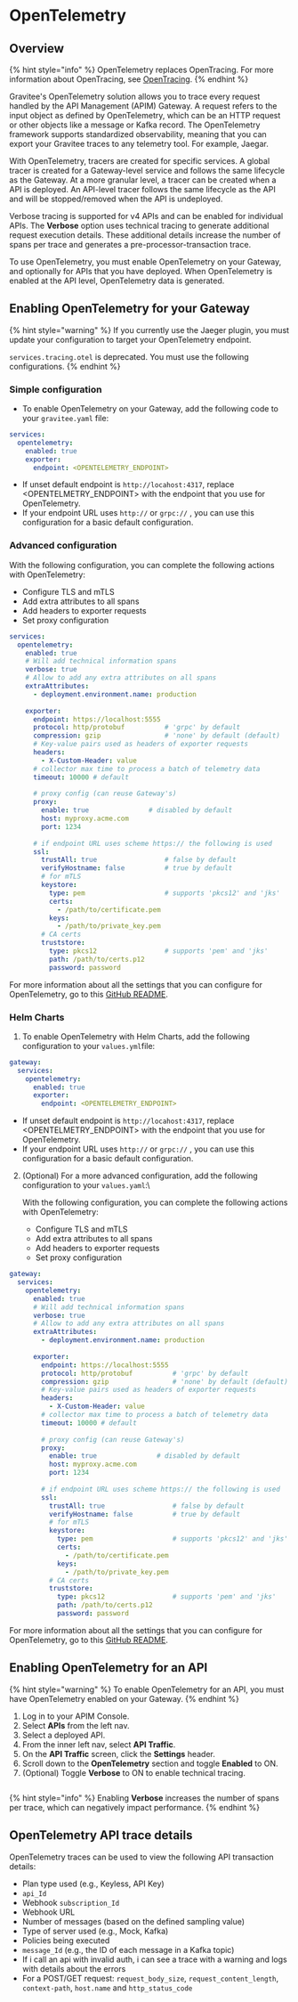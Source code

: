 # OpenTelemetry

## Overview

{% hint style="info" %}
OpenTelemetry replaces OpenTracing. For more information about OpenTracing, see [OpenTracing](https://app.gitbook.com/s/i9IyjWJmsUdoilz8Mqms/using-the-product/using-the-gravitee-api-management-components/general-configuration/opentracing "mention").
{% endhint %}

Gravitee's OpenTelemetry solution allows you to trace every request handled by the API Management (APIM) Gateway. A request refers to the input object as defined by OpenTelemetry, which can be an HTTP request or other objects like a message or Kafka record. The OpenTelemetry framework supports standardized observability, meaning that you can export your Gravitee traces to any telemetry tool. For example, Jaegar.

With OpenTelemetry, tracers are created for specific services. A global tracer is created for a Gateway-level service and follows the same lifecycle as the Gateway. At a more granular level, a tracer can be created when a API is deployed. An API-level tracer follows the same lifecycle as the API and will be stopped/removed when the API is undeployed.

Verbose tracing is supported for v4 APIs and can be enabled for individual APIs. The **Verbose** option uses technical tracing to generate additional request execution details. These additional details increase the number of spans per trace and generates a pre-processor-transaction trace.

To use OpenTelemetry, you must enable OpenTelemetry on your Gateway, and optionally for APIs that you have deployed. When OpenTelemetry is enabled at the API level, OpenTelemetry data is generated.

## Enabling OpenTelemetry for your Gateway

{% hint style="warning" %}
If you currently use the Jaeger plugin, you must update your configuration to target your OpenTelemetry endpoint.

`services.tracing.otel` is deprecated. You must use the following configurations.
{% endhint %}

### Simple configuration

* To enable OpenTelemetry on your Gateway, add the following code to your `gravitee.yaml` file:

```yaml
services:
  opentelemetry:  
    enabled: true
    exporter:
      endpoint: <OPENTELEMETRY_ENDPOINT>
```

* If unset default endpoint is `http://locahost:4317`, replace \<OPENTELMETRY\_ENDPOINT> with the endpoint that you use for OpenTelemetry.
* If your endpoint URL uses `http://` or `grpc://` , you can use this configuration for a basic default configuration.

### Advanced configuration

With the following configuration, you can complete the following actions with OpenTelemetry:

* Configure TLS and mTLS
* Add extra attributes to all spans
* Add headers to exporter requests
* Set proxy configuration

```yaml
services:
  opentelemetry:
    enabled: true
    # Will add technical information spans
    verbose: true
    # Allow to add any extra attributes on all spans
    extraAttributes:
      - deployment.environment.name: production
    
    exporter:
      endpoint: https://localhost:5555
      protocol: http/protobuf          # 'grpc' by default
      compression: gzip                # 'none' by default (default)
      # Key-value pairs used as headers of exporter requests
      headers:
        - X-Custom-Header: value
      # collector max time to process a batch of telemetry data
      timeout: 10000 # default
      
      # proxy config (can reuse Gateway's)
      proxy:
        enable: true               # disabled by default
        host: myproxy.acme.com
        port: 1234
        
      # if endpoint URL uses scheme https:// the following is used
      ssl:
        trustAll: true                 # false by default
        verifyHostname: false          # true by default
        # for mTLS
        keystore:
          type: pem                    # supports 'pkcs12' and 'jks'
          certs:
            - /path/to/certificate.pem
          keys:
            - /path/to/private_key.pem
        # CA certs
        truststore:
          type: pkcs12                 # supports 'pem' and 'jks'
          path: /path/to/certs.p12
          password: password

```

For more information about all the settings that you can configure for OpenTelemetry, go to this [GitHub README](https://github.com/gravitee-io/gravitee-node/tree/master/gravitee-node-opentelemetry).

### Helm Charts

1. To enable OpenTelemetry with Helm Charts, add the following configuration to your `values.yml`file:

```yaml
gateway:
  services:
    opentelemetry:
      enabled: true
      exporter:
        endpoint: <OPENTELEMETRY_ENDPOINT>
```

* If unset default endpoint is `http://locahost:4317`, replace \<OPENTELMETRY\_ENDPOINT> with the endpoint that you use for OpenTelemetry.
* If your endpoint URL uses `http://` or `grpc://` , you can use this configuration for a basic default configuration.

2.  (Optional) For a more advanced configuration, add the following configuration to your `values.yaml`:\\

    With the following configuration, you can complete the following actions with OpenTelemetry:

    * Configure TLS and mTLS
    * Add extra attributes to all spans
    * Add headers to exporter requests
    * Set proxy configuration

```yaml
gateway:
  services:
    opentelemetry:
      enabled: true
      # Will add technical information spans
      verbose: true
      # Allow to add any extra attributes on all spans
      extraAttributes:
        - deployment.environment.name: production
      
      exporter:
        endpoint: https://localhost:5555
        protocol: http/protobuf          # 'grpc' by default
        compression: gzip                # 'none' by default (default)
        # Key-value pairs used as headers of exporter requests
        headers:
          - X-Custom-Header: value
        # collector max time to process a batch of telemetry data
        timeout: 10000 # default
        
        # proxy config (can reuse Gateway's)
        proxy:
          enable: true               # disabled by default
          host: myproxy.acme.com
          port: 1234
          
        # if endpoint URL uses scheme https:// the following is used
        ssl:
          trustAll: true                 # false by default
          verifyHostname: false          # true by default
          # for mTLS
          keystore:
            type: pem                    # supports 'pkcs12' and 'jks'
            certs:
              - /path/to/certificate.pem
            keys:
              - /path/to/private_key.pem
          # CA certs
          truststore:
            type: pkcs12                 # supports 'pem' and 'jks'
            path: /path/to/certs.p12
            password: password
```

For more information about all the settings that you can configure for OpenTelemetry, go to this [GitHub README](https://github.com/gravitee-io/gravitee-node/tree/master/gravitee-node-opentelemetry).

## Enabling OpenTelemetry for an API

{% hint style="warning" %}
To enable OpenTelemetry for an API, you must have OpenTelemetry enabled on your Gateway.
{% endhint %}

1. Log in to your APIM Console.
2. Select **APIs** from the left nav.
3. Select a deployed API.
4. From the inner left nav, select **API Traffic**.
5. On the **API Traffic** screen, click the **Settings** header.
6. Scroll down to the **OpenTelemetry** section and toggle **Enabled** to ON.
7. (Optional) Toggle **Verbose** to ON to enable technical tracing.

<figure><img src="../.gitbook/assets/1 otel 1.png" alt=""><figcaption></figcaption></figure>

{% hint style="info" %}
Enabling **Verbose** increases the number of spans per trace, which can negatively impact performance.
{% endhint %}

## OpenTelemetry API trace details

OpenTelemetry traces can be used to view the following API transaction details:

* Plan type used (e.g., Keyless, API Key)
* `api_Id`
* Webhook `subscription_Id`
* Webhook URL
* Number of messages (based on the defined sampling value)
* Type of server used (e.g., Mock, Kafka)
* Policies being executed
* `message_Id` (e.g., the ID of each message in a Kafka topic)
* If i call an api with invalid auth, i can see a trace with a warning and logs with details about the errors
* For a POST/GET request: `request_body_size`, `request_content_length`, `context-path`, `host.name` and `http_status_code`
